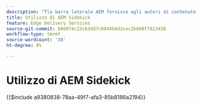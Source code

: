```yaml
---
description: "​​Tla barra laterale AEM fornisce agli autori di contenuto una barra degli strumenti che offre opzioni contestuali che consentono di modificare, visualizzare in anteprima e pubblicare i contenuti direttamente dalle pagine del sito Web."
title: Utilizzo di AEM Sidekick
feature: Edge Delivery Services
source-git-commit: 80d974c23cb3dd7c0844b4d2cec2b608ff813438
workflow-type: tm+mt
source-wordcount: '38'
ht-degree: 0%

---
```


# Utilizzo di AEM Sidekick

{{$include a9380838-78aa-49f7-afa3-85b8186a2194}}